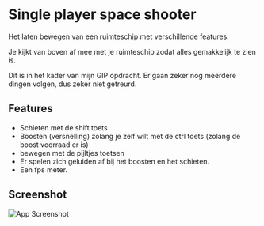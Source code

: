 
# Single player space shooter

Het laten bewegen van een ruimteschip met verschillende features.

Je kijkt van boven af mee met je ruimteschip zodat alles gemakkelijk te zien is.

Dit is in het kader van mijn GIP opdracht.
Er gaan zeker nog meerdere dingen volgen, dus zeker niet getreurd.


## Features
- Schieten met de shift toets
- Boosten (versnelling) zolang je zelf wilt met de ctrl toets (zolang de boost voorraad er is)
- bewegen met de pijltjes toetsen
- Er spelen zich geluiden af bij het boosten en het schieten.
- Een fps meter.


## Screenshot

![App Screenshot](https://i.postimg.cc/vHGPvmzg/Versie-1.png)

